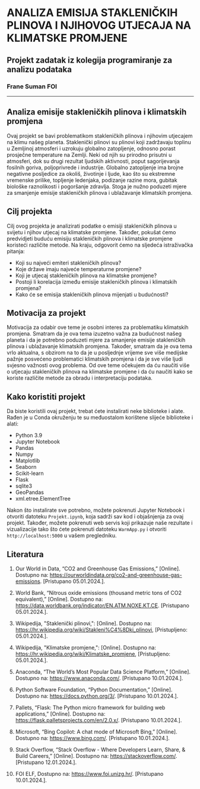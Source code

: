 # ANALIZA EMISIJA STAKLENIČKIH PLINOVA I NJIHOVOG UTJECAJA NA KLIMATSKE PROMJENE
## Projekt zadatak iz kolegija programiranje za analizu podataka
### Frane Suman FOI

---

## Analiza emisije stakleničkih plinova i klimatskih promjena

Ovaj projekt se bavi problematikom stakleničkih plinova i njihovim utjecajem na klimu našeg planeta. Staklenički plinovi su plinovi koji zadržavaju toplinu u Zemljinoj atmosferi i uzrokuju globalno zatopljenje, odnosno porast prosječne temperature na Zemlji. Neki od njih su prirodno prisutni u atmosferi, dok su drugi rezultat ljudskih aktivnosti, poput sagorijevanja fosilnih goriva, poljoprivrede i industrije. Globalno zatopljenje ima brojne negativne posljedice za okoliš, životinje i ljude, kao što su ekstremne vremenske prilike, topljenje ledenjaka, podizanje razine mora, gubitak biološke raznolikosti i pogoršanje zdravlja. Stoga je nužno poduzeti mjere za smanjenje emisije stakleničkih plinova i ublažavanje klimatskih promjena.

## Cilj projekta

Cilj ovog projekta je analizirati podatke o emisiji stakleničkih plinova u svijetu i njihov utjecaj na klimatske promjene. Također, pokušat ćemo predvidjeti buduću emisiju stakleničkih plinova i klimatske promjene koristeći različite metode. Na kraju, odgovorit ćemo na sljedeća istraživačka pitanja:

- Koji su najveći emiteri stakleničkih plinova?
- Koje države imaju najveće temperaturne promjene?
- Koji je utjecaj stakleničkih plinova na klimatske promjene?
- Postoji li korelacija između emisije stakleničkih plinova i klimatskih promjena?
- Kako će se emisija stakleničkih plinova mijenjati u budućnosti?

## Motivacija za projekt

Motivacija za odabir ove teme je osobni interes za problematiku klimatskih promjena. Smatram da je ova tema izuzetno važna za budućnost našeg planeta i da je potrebno poduzeti mjere za smanjenje emisije stakleničkih plinova i ublažavanje klimatskih promjena. Također, smatram da je ova tema vrlo aktualna, s obzirom na to da je u posljednje vrijeme sve više medijske pažnje posvećeno problematici klimatskih promjena i da je sve više ljudi svjesno važnosti ovog problema. Od ove teme očekujem da ću naučiti više o utjecaju stakleničkih plinova na klimatske promjene i da ću naučiti kako se koriste različite metode za obradu i interpretaciju podataka.

## Kako koristiti projekt

Da biste koristili ovaj projekt, trebat ćete instalirati neke biblioteke i alate. Rađen je u Conda okruženju te su međuostalom korištene slijeće biblioteke i alati:

- Python 3.9
- Jupyter Notebook
- Pandas
- Numpy
- Matplotlib
- Seaborn
- Scikit-learn
- Flask
- sqlite3
- GeoPandas
- xml.etree.ElementTree

Nakon što instalirate sve potrebno, možete pokrenuti Jupyter Notebook i otvoriti datoteku `Projekt.ipynb`, koja sadrži sav kod i objašnjenja za ovaj projekt. Također, možete pokrenuti web servis koji prikazuje naše rezultate i vizualizacije tako što ćete pokrenuti datoteku `WarmApp.py` i otvoriti `http://localhost:5000` u vašem pregledniku.

## Literatura

1. Our World in Data, “CO2 and Greenhouse Gas Emissions,” [Online]. Dostupno na: https://ourworldindata.org/co2-and-greenhouse-gas-emissions. [Pristupano 05.01.2024.].

2. World Bank, “Nitrous oxide emissions (thousand metric tons of CO2 equivalent),” [Online]. Dostupno na: https://data.worldbank.org/indicator/EN.ATM.NOXE.KT.CE. [Pristupano 05.01.2024.].

3. Wikipedija, "Staklenički plinovi,": [Online]. Dostupno na: https://hr.wikipedia.org/wiki/Stakleni%C4%8Dki_plinovi, [Pristupljeno: 05.01.2024.].

4. Wikipedija, "Klimatske promjene,": [Online]. Dostupno na: https://hr.wikipedia.org/wiki/Klimatske_promjene, [Pristupljeno: 05.01.2024.].

3. Anaconda, “The World’s Most Popular Data Science Platform,” [Online]. Dostupno na: https://www.anaconda.com/. [Pristupano 10.01.2024.].

4. Python Software Foundation, “Python Documentation,” [Online]. Dostupno na: https://docs.python.org/3/. [Pristupano 10.01.2024.].

5.  Pallets, “Flask: The Python micro framework for building web applications,” [Online]. Dostupno na: https://flask.palletsprojects.com/en/2.0.x/. [Pristupano 10.01.2024.].

6. Microsoft, “Bing Copilot: A chat mode of Microsoft Bing,” [Online]. Dostupno na: https://www.bing.com/. [Pristupano 10.01.2024.].

7.  Stack Overflow, “Stack Overflow - Where Developers Learn, Share, & Build Careers,” [Online]. Dostupno na: https://stackoverflow.com/. [Pristupano 12.01.2024.].

8. FOI ELF, Dostupno na: https://www.foi.unizg.hr/. [Pristupano 10.01.2024.].
